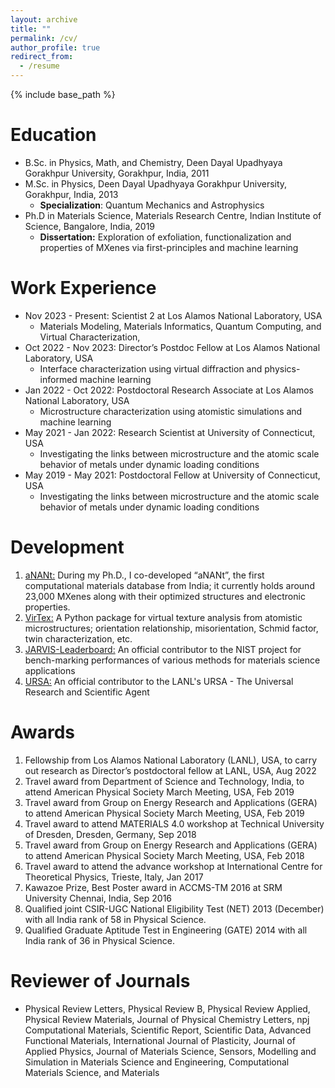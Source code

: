 ```yaml
---
layout: archive
title: ""
permalink: /cv/
author_profile: true
redirect_from:
  - /resume
---
```


{% include base_path %}

Education
======
* B.Sc. in Physics, Math, and Chemistry, Deen Dayal Upadhyaya Gorakhpur University, Gorakhpur, India, 2011
* M.Sc. in Physics, Deen Dayal Upadhyaya Gorakhpur University, Gorakhpur, India, 2013
  * **Specialization**: Quantum Mechanics and Astrophysics
* Ph.D in Materials Science, Materials Research Centre, Indian Institute of Science, Bangalore, India, 2019
  * **Dissertation:** Exploration of exfoliation, functionalization and properties of MXenes via first-principles and machine learning

Work Experience
======
* Nov 2023 - Present: Scientist 2 at Los Alamos National Laboratory, USA
  * Materials Modeling, Materials Informatics, Quantum Computing, and Virtual Characterization, 
* Oct 2022 - Nov 2023: Director’s Postdoc Fellow at Los Alamos National Laboratory, USA
  * Interface characterization using virtual diffraction and physics-informed machine learning
* Jan 2022 - Oct 2022: Postdoctoral Research Associate at Los Alamos National Laboratory, USA
  * Microstructure characterization using atomistic simulations and machine learning   
* May 2021 - Jan 2022: Research Scientist at University of Connecticut, USA
  * Investigating the links between microstructure and the atomic scale behavior of metals under dynamic loading conditions 
* May 2019 - May 2021: Postdoctoral Fellow at University of Connecticut, USA
  * Investigating the links between microstructure and the atomic scale behavior of metals under dynamic loading conditions  

Development
===========
1. [aNANt:](https://anant.mrc.iisc.ac.in/) During my Ph.D., I co-developed “aNANt”, the first computational materials database from India; it currently holds around 23,000 MXenes along with their optimized structures and electronic properties. 
2. [VirTex:](https://virtex.readthedocs.io/) A Python package for virtual texture analysis from atomistic microstructures; orientation relationship, misorientation, Schmid factor, twin characterization, etc.
3. [JARVIS-Leaderboard:](https://github.com/usnistgov/jarvis_leaderboard/graphs/contributors) An official contributor to the NIST project for bench-marking performances of various methods for materials science applications
4. [URSA:](https://github.com/lanl/ursa) An official contributor to the LANL's URSA - The Universal Research and Scientific Agent


Awards
======
1. Fellowship from Los Alamos National Laboratory (LANL), USA, to carry out research as Director’s postdoctoral fellow at LANL, USA, Aug 2022
2. Travel award from Department of Science and Technology, India, to attend American Physical Society March Meeting, USA, Feb 2019
3. Travel award from Group on Energy Research and Applications (GERA) to attend American Physical Society March Meeting, USA, Feb 2019
4. Travel award to attend MATERIALS 4.0 workshop at Technical University of Dresden, Dresden, Germany, Sep 2018
5. Travel award from Group on Energy Research and Applications (GERA) to attend American Physical Society March Meeting, USA, Feb 2018
6. Travel award to attend the advance workshop at International Centre for Theoretical Physics, Trieste, Italy, Jan 2017
7. Kawazoe Prize, Best Poster award in ACCMS-TM 2016 at SRM University Chennai, India, Sep 2016
8. Qualified joint CSIR-UGC National Eligibility Test (NET) 2013 (December) with all India rank of 58 in Physical Science.
9. Qualified Graduate Aptitude Test in Engineering (GATE) 2014 with all India rank of 36 in Physical Science.

Reviewer of Journals
====================
* Physical Review Letters, Physical Review B, Physical Review Applied, Physical Review Materials, Journal of Physical Chemistry Letters, npj Computational Materials, Scientific Report, Scientific Data, Advanced Functional Materials, International Journal of Plasticity, Journal of Applied Physics, Journal of Materials Science, Sensors, Modelling and Simulation in Materials Science and Engineering, Computational Materials Science, and Materials

<!--
Skills
======
* Skill 1
* Skill 2
  * Sub-skill 2.1
  * Sub-skill 2.2
  * Sub-skill 2.3
* Skill 3

Publications
======
  <ul>{% for post in site.publications %}
    {% include archive-single-cv.html %}
  {% endfor %}</ul>
  
Talks
======
  <ul>{% for post in site.talks %}
    {% include archive-single-talk-cv.html %}
  {% endfor %}</ul>
  
Teaching
======
  <ul>{% for post in site.teaching %}
    {% include archive-single-cv.html %}
  {% endfor %}</ul>
  
Service and leadership
======
* Currently signed in to 43 different slack teams
-->

